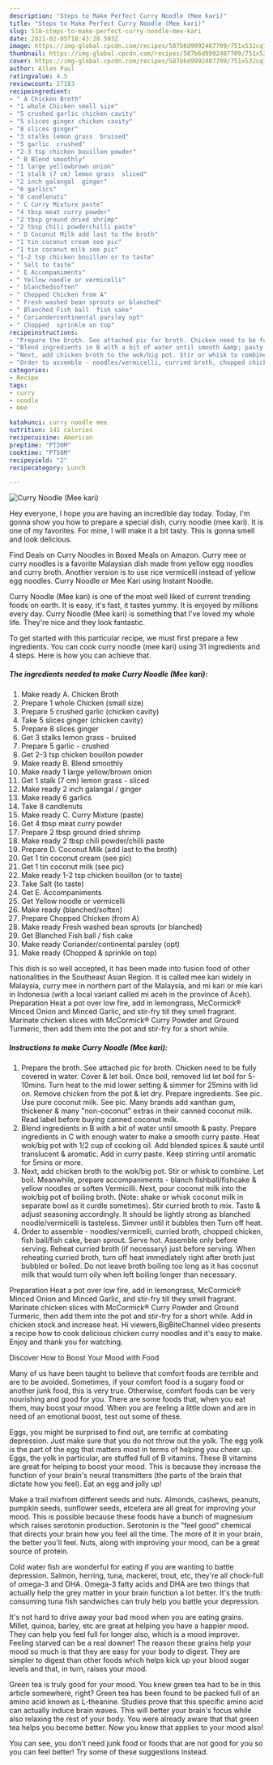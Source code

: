 ```yaml
---
description: "Steps to Make Perfect Curry Noodle (Mee kari)"
title: "Steps to Make Perfect Curry Noodle (Mee kari)"
slug: 518-steps-to-make-perfect-curry-noodle-mee-kari
date: 2021-02-05T18:43:28.593Z
image: https://img-global.cpcdn.com/recipes/587b6d9992487709/751x532cq70/curry-noodle-mee-kari-recipe-main-photo.jpg
thumbnail: https://img-global.cpcdn.com/recipes/587b6d9992487709/751x532cq70/curry-noodle-mee-kari-recipe-main-photo.jpg
cover: https://img-global.cpcdn.com/recipes/587b6d9992487709/751x532cq70/curry-noodle-mee-kari-recipe-main-photo.jpg
author: Allen Paul
ratingvalue: 4.5
reviewcount: 27183
recipeingredient:
- " A Chicken Broth"
- "1 whole Chicken small size"
- "5 crushed garlic chicken cavity"
- "5 slices ginger chicken cavity"
- "8 slices ginger"
- "3 stalks lemon grass  bruised"
- "5 garlic  crushed"
- "2-3 tsp chicken bouillon powder"
- " B Blend smoothly"
- "1 large yellowbrown onion"
- "1 stalk (7 cm) lemon grass  sliced"
- "2 inch galangal  ginger"
- "6 garlics"
- "8 candlenuts"
- " C Curry Mixture paste"
- "4 tbsp meat curry powder"
- "2 tbsp ground dried shrimp"
- "2 tbsp chili powderchilli paste"
- " D Coconut Milk add last to the broth"
- "1 tin coconut cream see pic"
- "1 tin coconut milk see pic"
- "1-2 tsp chicken bouillon or to taste"
- " Salt to taste"
- " E Accompaniments"
- " Yellow noodle or vermicelli"
- " blanchedsoften"
- " Chopped Chicken from A"
- " Fresh washed bean sprouts or blanched"
- " Blanched Fish ball  fish cake"
- " Coriandercontinental parsley opt"
- " Chopped  sprinkle on top"
recipeinstructions:
- "Prepare the broth. See attached pic for broth. Chicken need to be fully covered in water. Cover &amp; let boil. Once boil, removed lid let boil for 5-10mins. Turn heat to the mid lower setting &amp; simmer for 25mins with lid on. Remove chicken from the pot &amp; let dry. Prepare ingredients. See pic. Use pure coconut milk. See pic. Many brands add xanthan gum, thickener &amp; many &#34;non-coconut&#34; extras in their canned coconut milk. Read label before buying canned coconut milk."
- "Blend ingredients in B with a bit of water until smooth &amp; pasty. Prepare ingredients in C with enough water to make a smooth curry paste. Heat wok/big pot with 1/2 cup of cooking oil. Add blended spices &amp; sauté until translucent &amp; aromatic. Add in curry paste. Keep stirring until aromatic for 5mins or more."
- "Next, add chicken broth to the wok/big pot. Stir or whisk to combine. Let boil. Meanwhile, prepare accompaniments - blanch fishball/fishcake &amp; yellow noodles or soften Vermicilli. Next, pour coconut milk into the wok/big pot of boiling broth. (Note: shake or whisk coconut milk in separate bowl as it curdle sometimes). Stir curried broth to mix. Taste &amp; adjust seasoning accordingly. It should be lightly strong as blanched noodle/vermicelli is tasteless. Simmer until it bubbles then Turn off heat."
- "Order to assemble - noodles/vermicelli, curried broth, chopped chicken, fish ball/fish cake, bean sprout. Serve hot. Assemble only before serving. Reheat curried broth (if necessary) just before serving. When reheating curried broth, turn off heat immediately right after broth just bubbled or boiled. Do not leave broth boiling too long as it has coconut milk that would turn oily when left boiling longer than necessary."
categories:
- Recipe
tags:
- curry
- noodle
- mee

katakunci: curry noodle mee 
nutrition: 141 calories
recipecuisine: American
preptime: "PT30M"
cooktime: "PT58M"
recipeyield: "2"
recipecategory: Lunch

---
```



![Curry Noodle (Mee kari)](https://img-global.cpcdn.com/recipes/587b6d9992487709/751x532cq70/curry-noodle-mee-kari-recipe-main-photo.jpg)

Hey everyone, I hope you are having an incredible day today. Today, I'm gonna show you how to prepare a special dish, curry noodle (mee kari). It is one of my favorites. For mine, I will make it a bit tasty. This is gonna smell and look delicious.

Find Deals on Curry Noodles in Boxed Meals on Amazon. Curry mee or curry noodles is a favorite Malaysian dish made from yellow egg noodles and curry broth. Another version is to use rice vermicelli instead of yellow egg noodles. Curry Noodle or Mee Kari using Instant Noodle.

Curry Noodle (Mee kari) is one of the most well liked of current trending foods on earth. It is easy, it's fast, it tastes yummy. It is enjoyed by millions every day. Curry Noodle (Mee kari) is something that I've loved my whole life. They're nice and they look fantastic.


To get started with this particular recipe, we must first prepare a few ingredients. You can cook curry noodle (mee kari) using 31 ingredients and 4 steps. Here is how you can achieve that.

<!--inarticleads1-->

##### The ingredients needed to make Curry Noodle (Mee kari):

1. Make ready  A. Chicken Broth
1. Prepare 1 whole Chicken (small size)
1. Prepare 5 crushed garlic (chicken cavity)
1. Take 5 slices ginger (chicken cavity)
1. Prepare 8 slices ginger
1. Get 3 stalks lemon grass - bruised
1. Prepare 5 garlic - crushed
1. Get 2-3 tsp chicken bouillon powder
1. Make ready  B. Blend smoothly
1. Make ready 1 large yellow/brown onion
1. Get 1 stalk (7 cm) lemon grass - sliced
1. Make ready 2 inch galangal / ginger
1. Make ready 6 garlics
1. Take 8 candlenuts
1. Make ready  C. Curry Mixture (paste)
1. Get 4 tbsp meat curry powder
1. Prepare 2 tbsp ground dried shrimp
1. Make ready 2 tbsp chili powder/chilli paste
1. Prepare  D. Coconut Milk (add last to the broth)
1. Get 1 tin coconut cream (see pic)
1. Get 1 tin coconut milk (see pic)
1. Make ready 1-2 tsp chicken bouillon (or to taste)
1. Take  Salt (to taste)
1. Get  E. Accompaniments
1. Get  Yellow noodle or vermicelli
1. Make ready  (blanched/soften)
1. Prepare  Chopped Chicken (from A)
1. Make ready  Fresh washed bean sprouts (or blanched)
1. Get  Blanched Fish ball / fish cake
1. Make ready  Coriander/continental parsley (opt)
1. Make ready  (Chopped &amp; sprinkle on top)


This dish is so well accepted, it has been made into fusion food of other nationalities in the Southeast Asian Region. It is called mee kari widely in Malaysia, curry mee in northern part of the Malaysia, and mi kari or mie kari in Indonesia (with a local variant called mi aceh in the province of Aceh). Preparation Heat a pot over low fire, add in lemongrass, McCormick® Minced Onion and Minced Garlic, and stir-fry till they smell fragrant. Marinate chicken slices with McCormick® Curry Powder and Ground Turmeric, then add them into the pot and stir-fry for a short while. 

<!--inarticleads2-->

##### Instructions to make Curry Noodle (Mee kari):

1. Prepare the broth. See attached pic for broth. Chicken need to be fully covered in water. Cover &amp; let boil. Once boil, removed lid let boil for 5-10mins. Turn heat to the mid lower setting &amp; simmer for 25mins with lid on. Remove chicken from the pot &amp; let dry. Prepare ingredients. See pic. Use pure coconut milk. See pic. Many brands add xanthan gum, thickener &amp; many &#34;non-coconut&#34; extras in their canned coconut milk. Read label before buying canned coconut milk.
1. Blend ingredients in B with a bit of water until smooth &amp; pasty. Prepare ingredients in C with enough water to make a smooth curry paste. Heat wok/big pot with 1/2 cup of cooking oil. Add blended spices &amp; sauté until translucent &amp; aromatic. Add in curry paste. Keep stirring until aromatic for 5mins or more.
1. Next, add chicken broth to the wok/big pot. Stir or whisk to combine. Let boil. Meanwhile, prepare accompaniments - blanch fishball/fishcake &amp; yellow noodles or soften Vermicilli. Next, pour coconut milk into the wok/big pot of boiling broth. (Note: shake or whisk coconut milk in separate bowl as it curdle sometimes). Stir curried broth to mix. Taste &amp; adjust seasoning accordingly. It should be lightly strong as blanched noodle/vermicelli is tasteless. Simmer until it bubbles then Turn off heat.
1. Order to assemble - noodles/vermicelli, curried broth, chopped chicken, fish ball/fish cake, bean sprout. Serve hot. Assemble only before serving. Reheat curried broth (if necessary) just before serving. When reheating curried broth, turn off heat immediately right after broth just bubbled or boiled. Do not leave broth boiling too long as it has coconut milk that would turn oily when left boiling longer than necessary.


Preparation Heat a pot over low fire, add in lemongrass, McCormick® Minced Onion and Minced Garlic, and stir-fry till they smell fragrant. Marinate chicken slices with McCormick® Curry Powder and Ground Turmeric, then add them into the pot and stir-fry for a short while. Add in chicken stock and increase heat. Hi viewers,BigBiteChannel video presents a recipe how to cook delicious chicken curry noodles and it&#39;s easy to make. Enjoy and thank you for watching. 

Discover How to Boost Your Mood with Food


Many of us have been taught to believe that comfort foods are terrible and are to be avoided. Sometimes, if your comfort food is a sugary food or another junk food, this is very true. Otherwise, comfort foods can be very nourishing and good for you. There are some foods that, when you eat them, may boost your mood. When you are feeling a little down and are in need of an emotional boost, test out some of these.

Eggs, you might be surprised to find out, are terrific at combating depression. Just make sure that you do not throw out the yolk. The egg yolk is the part of the egg that matters most in terms of helping you cheer up. Eggs, the yolk in particular, are stuffed full of B vitamins. These B vitamins are great for helping to boost your mood. This is because they increase the function of your brain's neural transmitters (the parts of the brain that dictate how you feel). Eat an egg and jolly up!

Make a trail mixfrom different seeds and nuts. Almonds, cashews, peanuts, pumpkin seeds, sunflower seeds, etcetera are all great for improving your mood. This is possible because these foods have a bunch of magnesium which raises serotonin production. Serotonin is the "feel good" chemical that directs your brain how you feel all the time. The more of it in your brain, the better you'll feel. Nuts, along with improving your mood, can be a great source of protein.

Cold water fish are wonderful for eating if you are wanting to battle depression. Salmon, herring, tuna, mackerel, trout, etc, they're all chock-full of omega-3 and DHA. Omega-3 fatty acids and DHA are two things that actually help the grey matter in your brain function a lot better. It's the truth: consuming tuna fish sandwiches can truly help you battle your depression. 

It's not hard to drive away your bad mood when you are eating grains. Millet, quinoa, barley, etc are great at helping you have a happier mood. They can help you feel full for longer also, which is a mood improver. Feeling starved can be a real downer! The reason these grains help your mood so much is that they are easy for your body to digest. They are simpler to digest than other foods which helps kick up your blood sugar levels and that, in turn, raises your mood.

Green tea is truly good for your mood. You knew green tea had to be in this article somewhere, right? Green tea has been found to be packed full of an amino acid known as L-theanine. Studies prove that this specific amino acid can actually induce brain waves. This will better your brain's focus while also relaxing the rest of your body. You were already aware that that green tea helps you become better. Now you know that applies to your mood also!

You can see, you don't need junk food or foods that are not good for you so you can feel better! Try  some  of  these  suggestions  instead.

